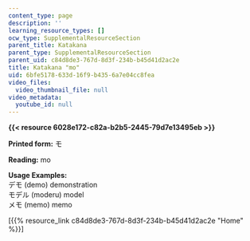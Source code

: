 ```yaml
---
content_type: page
description: ''
learning_resource_types: []
ocw_type: SupplementalResourceSection
parent_title: Katakana
parent_type: SupplementalResourceSection
parent_uid: c84d8de3-767d-8d3f-234b-b45d41d2ac2e
title: Katakana "mo"
uid: 6bfe5178-633d-16f9-b435-6a7e04cc8fea
video_files:
  video_thumbnail_file: null
video_metadata:
  youtube_id: null
---
```


**{{< resource 6028e172-c82a-b2b5-2445-79d7e13495eb >}}**

**Printed form:** モ

**Reading:** mo

**Usage Examples:**  
デモ (demo) demonstration  
モデル (moderu) model  
メモ (memo) memo

\[{{% resource_link c84d8de3-767d-8d3f-234b-b45d41d2ac2e "Home" %}}\]